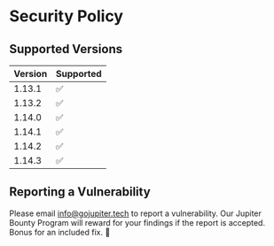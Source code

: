 # Security Policy

## Supported Versions

| Version | Supported          |
| ------- | ------------------ |
| 1.13.1   | :white_check_mark: |
| 1.13.2   | :white_check_mark: |
| 1.14.0   | :white_check_mark: |
| 1.14.1   | :white_check_mark: |
| 1.14.2   | :white_check_mark: |
| 1.14.3   | :white_check_mark: |

## Reporting a Vulnerability


Please email info@gojupiter.tech to report a vulnerability. Our 
Jupiter Bounty Program will reward for your findings if the report
is accepted. Bonus for an included fix. :tada:
